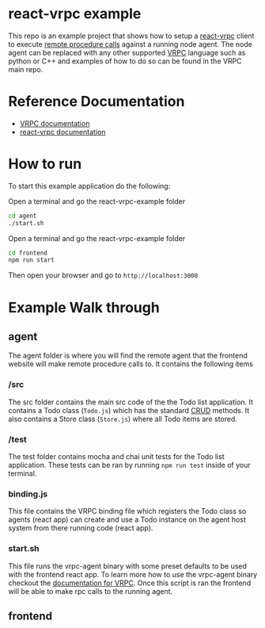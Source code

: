 # react-vrpc example
This repo is an example project that shows how to setup a
[react-vrpc](https://github.com/JacobTheEvans/react-vrpc) client to execute
[remote procedure calls](https://en.wikipedia.org/wiki/Remote_procedure_call)
against a running node agent. The node agent can be replaced with any other
supported [VRPC](https://github.com/bheisen/vrpc) language such as python or C++
and examples of how to do so can be found in the VRPC main repo.

# Reference Documentation
* [VRPC documentation]()
* [react-vrpc documentation]()


# How to run
To start this example application do the following:

Open a terminal and go the react-vrpc-example folder
```bash
cd agent
./start.sh
```

Open a terminal and go the react-vrpc-example folder
```bash
cd frontend
npm run start
```

Then open your browser and go to `http://localhost:3000`

# Example Walk through
## agent
The agent folder is where you will find the remote agent that the frontend
website will make remote procedure calls to. It contains the following items

### /src
The src folder contains the main src code of the the Todo list application. It
contains a Todo class (`Todo.js`) which has the standard
[CRUD](https://en.wikipedia.org/wiki/Create,_read,_update_and_delete) methods.
It also contains a Store class (`Store.js`) where all Todo items are stored.

### /test
The test folder contains mocha and chai unit tests for the Todo list
application. These tests can be ran by running `npm run test` inside of your
terminal.

### binding.js
This file contains the VRPC binding file which registers the Todo class so
agents (react app) can create and use a Todo instance on the agent
host system from there running code (react app).


### start.sh
This file runs the vrpc-agent binary with some preset defaults to be used with
the frontend react app. To learn more how to use the vrpc-agent binary checkout
the [documentation for VRPC](). Once this script is ran the frontend will be
able to make rpc calls to the running agent.

## frontend

